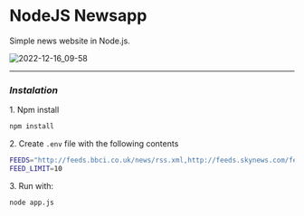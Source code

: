NodeJS Newsapp
============

Simple news website in Node.js.

![2022-12-16_09-58](https://user-images.githubusercontent.com/34089274/208011931-c3ba2fbd-c749-47f1-ac2d-6680f76047aa.png)

---

### *Instalation*

1\. Npm install
```bash
npm install
```

2\. Create `.env` file with the following contents
```bash
FEEDS="http://feeds.bbci.co.uk/news/rss.xml,http://feeds.skynews.com/feeds/rss/home.xml"
FEED_LIMIT=10
```

3\. Run with:
```bash
node app.js
```
